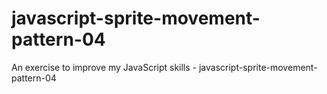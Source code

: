 # javascript-sprite-movement-pattern-04
An exercise to improve my JavaScript skills - javascript-sprite-movement-pattern-04
